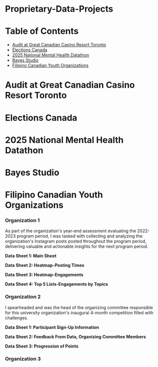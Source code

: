 # Proprietary-Data-Projects

# Table of Contents
* [Audit at Great Canadian Casino Resort Toronto](#audit-at-great-canadian-casino-resort-toronto)
* [Elections Canada](#elections-canada)
* [2025 National Mental Health Datathon](#2025-national-mental-health-datathon)
* [Bayes Studio](#bayes-studio)
* [Filipino Canadian Youth Organizations](#filipino-canadian-youth-organizations)

# Audit at Great Canadian Casino Resort Toronto

# Elections Canada

# 2025 National Mental Health Datathon

# Bayes Studio

# Filipino Canadian Youth Organizations

### Organization 1

As part of the organization's year-end assessment evaluating the 2022-2023 program period, I was tasked with collecting and analyzing the organization's Instagram posts posted throughout the program period, delivering valuable and actionable insights for the next program period.

<b>Data Sheet 1: Main Sheet </b>

<b>Data Sheet 2: Heatmap-Posting Times </b>

<b>Data Sheet 3: Heatmap-Engagements</b>

<b>Data Sheet 4: Top 5 Lists-Engagements by Topics </b>

### Organization 2

I spearheaded and was the head of the organizing committee responsible for this university organization's inaugural 4-month competition filled with challenges.

<b>Data Sheet 1: Participant Sign-Up Information </b>

<b>Data Sheet 2: Feedback From Data, Organizing Committee Members </b>

<b>Data Sheet 3: Progression of Points </b>

### Organization 3
